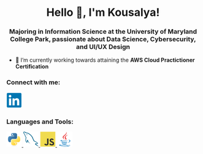 <h1 align="center">Hello 👋, I'm Kousalya!</h1>
<h3 align="center">Majoring in Information Science at the University of Maryland College Park, passionate about Data Science, Cybersecurity, and UI/UX Design</h3>

- 🌱 I’m currently working towards attaining the **AWS Cloud Practictioner Certification**

<h3 align="left">Connect with me:</h3>
<p align="left">
 <a href="https://www.linkedin.com/in/kousalya-potti/" target="_blank" rel="noreferrer"> 
    <img src="https://raw.githubusercontent.com/devicons/devicon/master/icons/linkedin/linkedin-original.svg" alt="javascript" width="40" height="40"/> 
  </a> 
  
<h3 align="left">Languages and Tools:</h3>
<p align="left"> 
  <a href="https://www.python.org" target="_blank" rel="noreferrer"> 
    <img src="https://raw.githubusercontent.com/devicons/devicon/master/icons/python/python-original.svg" alt="python" width="40" height="40"/> 
  </a>
  <a href="https://www.mysql.com" target="_blank" rel="noreferrer"> 
    <img src="https://raw.githubusercontent.com/devicons/devicon/master/icons/mysql/mysql-original.svg" alt="mysql" width="40" height="40"/> 
  </a> 
  <a href="https://www.javascript.com" target="_blank" rel="noreferrer"> 
    <img src="https://raw.githubusercontent.com/devicons/devicon/master/icons/javascript/javascript-original.svg" alt="javascript" width="40" height="40"/> 
  </a> 
  <a href="https://www.java.com" target="_blank" rel="noreferrer"> 
    <img src="https://raw.githubusercontent.com/devicons/devicon/master/icons/java/java-original.svg" alt="java" width="40" height="40"/> 
  </a>
</p>


